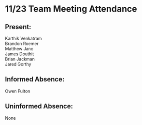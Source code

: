 # 11/23 Team Meeting Attendance

## Present:
Karthik Venkatram\
Brandon Roemer\
Matthew Janc\
James Douthit\
Brian Jackman\
Jared Gorthy

## Informed Absence:
Owen Fulton

## Uninformed Absence:
None
